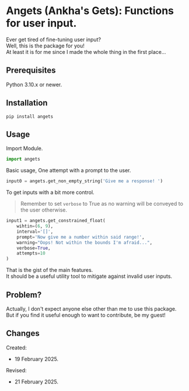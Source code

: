 # Angets (Ankha's Gets): Functions for user input.

Ever get tired of fine-tuning user input?
\
Well, this is the package for you!
\
At least it is for me since I made the whole thing in the first place...

## Prerequisites

Python 3.10.x or newer.

## Installation

`pip install angets`

## Usage

Import Module.
```python
import angets
```

Basic usage, One attempt with a prompt to the user.
```python
input0 = angets.get_non_empty_string('Give me a response! ')
```

To get inputs with a bit more control.
> Remember to set `verbose` to True as no warning will be conveyed to the user otherwise.
```python
input1 = angets.get_constrained_float(
    wihtin=(6, 9),
    interval='[]',
    prompt='Now give me a number within said range!',
    warning="Oops! Not within the bounds I'm afraid...",
    verbose=True,
    attempts=10
)
```

That is the gist of the main features.
\
It should be a useful utility tool to mitigate against invalid user inputs.

## Problem?

Actually, I don't expect anyone else other than me to use this package.
\
But if you find it useful enough to want to contribute, be my guest!

## Changes

Created:
- 19 February 2025.

Revised:
- 21 February 2025.